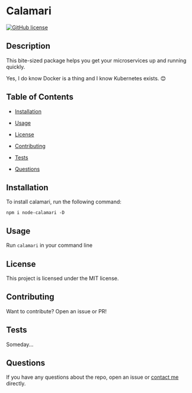 # Calamari

[![GitHub license](https://img.shields.io/badge/license-MIT-blue.svg)](https://github.com/ibealec/calamari)

## Description

This bite-sized package helps you get your microservices up and running quickly.

Yes, I do know Docker is a thing and I know Kubernetes exists. 😊

## Table of Contents

- [Installation](#installation)

- [Usage](#usage)

- [License](#license)

- [Contributing](#contributing)

- [Tests](#tests)

- [Questions](#questions)

## Installation

To install calamari, run the following command:

```
npm i node-calamari -D
```

## Usage

Run `calamari` in your command line

## License

This project is licensed under the MIT license.

## Contributing

Want to contribute? Open an issue or PR!

## Tests

Someday...

## Questions

If you have any questions about the repo, open an issue or [contact me](alec@ossenx.com) directly.
